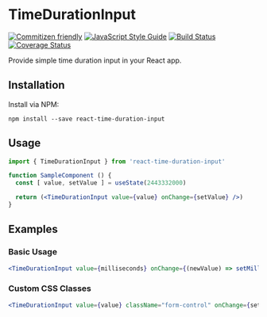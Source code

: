 # TimeDurationInput

[![Commitizen friendly](https://img.shields.io/badge/commitizen-friendly-brightgreen.svg)](http://commitizen.github.io/cz-cli/)
[![JavaScript Style Guide](https://img.shields.io/badge/code_style-standard-brightgreen.svg)](https://standardjs.com)
[![Build Status](https://travis-ci.org/BillRobitskeJr/react-time-duration-input.svg?branch=master)](https://travis-ci.org/BillRobitskeJr/react-time-duration-input)
[![Coverage Status](https://coveralls.io/repos/github/BillRobitskeJr/react-time-duration-input/badge.svg?branch=master)](https://coveralls.io/github/BillRobitskeJr/react-time-duration-input?branch=master)

Provide simple time duration input in your React app.

## Installation

Install via NPM:
```
npm install --save react-time-duration-input
```

## Usage

```jsx
import { TimeDurationInput } from 'react-time-duration-input'

function SampleComponent () {
  const [ value, setValue ] = useState(2443332000)

  return (<TimeDurationInput value={value} onChange={setValue} />)
}
```

## Examples

### Basic Usage
```jsx
<TimeDurationInput value={milliseconds} onChange={(newValue) => setMilliseconds(newValue)} />
```

### Custom CSS Classes
```jsx
<TimeDurationInput value={value} className="form-control" onChange={setValue} />
```
